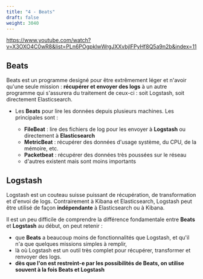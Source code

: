 ```yaml
---
title: "4 - Beats"
draft: false
weight: 3040
---
```


https://www.youtube.com/watch?v=X3OXO4C0wR8&list=PLn6POgpklwWrgJXXvbjlFPyHf8Q5a9n2b&index=11

<!-- FRegrouper avec Logstash ? -->

## Beats

Beats est un programme designé pour être extrêmement léger et n'avoir qu'une seule mission : **récupérer et envoyer des logs** à un autre programme qui s'assurera du traitement de ceux-ci : soit Logstash, soit directement Elasticsearch.

- Les **Beats** pour lire les données depuis plusieurs machines. Les principales sont :

  - **FileBeat** : lire des fichiers de log pour les envoyer à **Logstash** ou directement à **Elasticsearch**
  - **MetricBeat** : récupérer des données d'usage système, du CPU, de la mémoire, etc.
  - **Packetbeat** : récupérer des données très poussées sur le réseau
  - d'autres existent mais sont moins importants

## Logstash

Logstash est un couteau suisse puissant de récupération, de transformation et d'envoi de logs.
Contrairement à Kibana et Elasticsearch, Logstash peut être utilisé de façon **indépendante** à Elasticsearch ou à Kibana.

<!-- FIXME: Exemple filtres, principe des inputs/outputs -->

Il est un peu difficile de comprendre la différence fondamentale entre **Beats** et **Logstash** au début, on peut retenir :

- que **Beats** a beaucoup moins de fonctionnalités que Logstash, et qu'il n'a que quelques missions simples à remplir,
- là où Logstash est un outil très complet pour récupérer, transformer et renvoyer des logs.
- **dès que l'on est restreint-e par les possibilités de Beats, on utilise souvent à la fois Beats et Logstash**

<!-- FIXME: Filebeat -->

